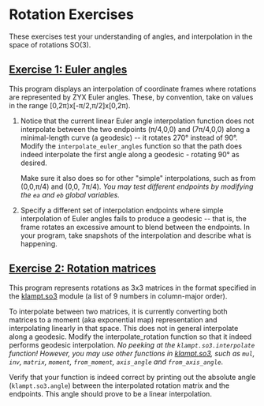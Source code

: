 # Rotation Exercises

These exercises test your understanding of angles, and interpolation in the space of rotations SO(3).

## [Exercise 1: Euler angles](ex1.py)
This program displays an interpolation of coordinate frames where rotations are represented by ZYX Euler angles. 
These, by convention, take on values in the range [0,2&pi;)x[-&pi;/2,&pi;/2]x[0,2&pi;). 

1. Notice that the current linear Euler angle interpolation function does not interpolate between the two endpoints
   (&pi;/4,0,0) and (7&pi;/4,0,0) along a minimal-length curve (a geodesic) -- it rotates 270&deg; instead of 90&deg;. Modify the
   `interpolate_euler_angles` function so that the path does indeed interpolate the first angle along a geodesic -
   rotating 90&deg; as desired.

   Make sure it also does so for other "simple" interpolations, such as from (0,0,&pi;/4) and (0,0, 7&pi;/4).  *You may
   test different endpoints by modifying the `ea` and `eb` global variables.*

2. Specify a different set of interpolation endpoints where simple interpolation of Euler angles fails to produce a
   geodesic -- that is, the frame rotates an excessive amount to blend between the endpoints.  In your program, take
   snapshots of the interpolation and describe what is happening.

## [Exercise 2: Rotation matrices](ex2.py)
This program represents rotations as 3x3 matrices in the format specified in the [klampt.so3](http://motion.pratt.duke.edu/klampt/pyklampt_docs/so3_8py.html) module (a list of 9 numbers in column-major order). 

To interpolate between two matrices, it is currently converting both matrices to a moment (aka exponential map) representation and interpolating linearly in that space.  This does not in general interpolate along a geodesic.  Modify the interpolate_rotation function so that it indeed performs geodesic interpolation.
*No peeking at the `klampt.so3.interpolate` function!  However, you may use other functions in [klampt.so3](http://motion.pratt.duke.edu/klampt/pyklampt_docs/so3_8py.html), such as `mul`, `inv`, `matrix`, `moment`, `from_moment`, `axis_angle` and `from_axis_angle`*.

Verify that your function is indeed correct by printing out the absolute angle (`klampt.so3.angle`) between the interpolated rotation matrix and the endpoints.  This angle should prove to be a linear interpolation.
